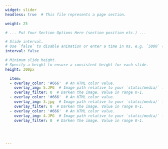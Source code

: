 ```yaml
---
widget: slider
headless: true  # This file represents a page section.

weight: 25

# ... Put Your Section Options Here (section position etc.) ...

# Slide interval.
# Use `false` to disable animation or enter a time in ms, e.g. `5000` (5s).
interval: false

# Minimum slide height.
# Specify a height to ensure a consistent height for each slide.
height: 300px

  item:
  - overlay_color: '#666'  # An HTML color value.
    overlay_img: 5.JPG  # Image path relative to your `static/media/` folder
    overlay_filter: 0  # Darken the image. Value in range 0-1. 
  - overlay_color: '#666'  # An HTML color value.
    overlay_img: 3.jpg  # Image path relative to your `static/media/` folder
    overlay_filter: 0  # Darken the image. Value in range 0-1. 
  - overlay_color: '#666'  # An HTML color value.
    overlay_img: 4.JPG  # Image path relative to your `static/media/` folder
    overlay_filter: 0  # Darken the image. Value in range 0-1.

 
    
  
---
```


